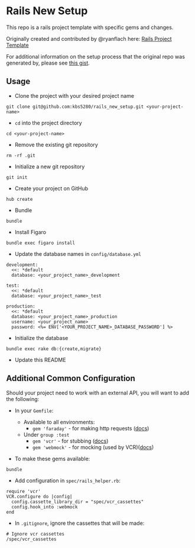 # Rails New Setup

This repo is a rails project template with specific gems and changes.

Originally created and contributed by @ryanflach here: [Rails Project Template](https://github.com/ryanflach/rails_project_template)

For additional information on the setup process that the original repo was generated by, please see [this gist](https://gist.github.com/ryanflach/9fe657471bc9282a18d6904171645278).

## Usage
* Clone the project with your desired project name
```
git clone git@github.com:kbs5280/rails_new_setup.git <your-project-name>
```
* `cd` into the project directory
```
cd <your-project-name>
```
* Remove the existing git repository
```
rm -rf .git
```
* Initialize a new git repository
```
git init
```
* Create your project on GitHub
```
hub create
```
* Bundle
```
bundle
```
* Install Figaro
```
bundle exec figaro install
```
* Update the database names in `config/database.yml`
```
development:
  <<: *default
  database: <your_project_name>_development

test:
  <<: *default
  database: <your_project_name>_test

production:
  <<: *default
  database: <your_project_name>_production
  username: <your_project_name>
  password: <%= ENV['<YOUR_PROJECT_NAME>_DATABASE_PASSWORD'] %>
```
* Initialize the database
```
bundle exec rake db:{create,migrate}
```
* Update this README

## Additional Common Configuration
Should your project need to work with an external API, you will want to add the following:
* In your `Gemfile`:
  * Available to all environments:
    * `gem 'faraday'` - for making http requests ([docs](https://github.com/lostisland/faraday))
  * Under `group :test`
    * `gem 'vcr'` - for stubbing ([docs](https://github.com/vcr/vcr))
    * `gem 'webmock'` - for mocking (used by VCR)([docs](https://github.com/bblimke/webmock))


* To make these gems available:
```
bundle
```
* Add configuration in `spec/rails_helper.rb`:
```
require 'vcr'
VCR.configure do |config|
  config.cassette_library_dir = "spec/vcr_cassettes"
  config.hook_into :webmock
end
```
* In `.gitignore`, ignore the cassettes that will be made:
```
# Ignore vcr cassettes
/spec/vcr_cassettes
```
